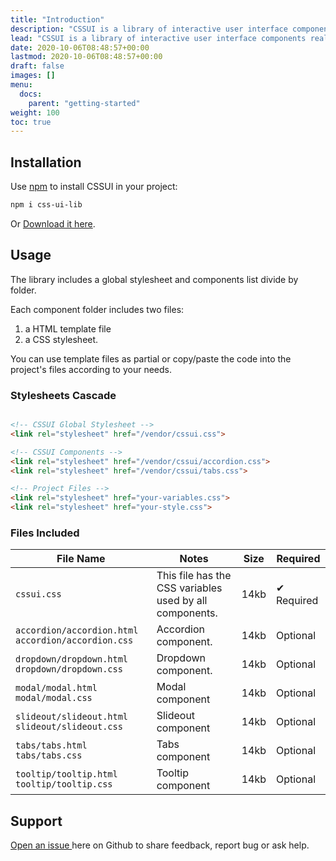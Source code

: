 ```yaml
---
title: "Introduction"
description: "CSSUI is a library of interactive user interface components realized in pure HTML and CSS"
lead: "CSSUI is a library of interactive user interface components realized in pure HTML and CSS"
date: 2020-10-06T08:48:57+00:00
lastmod: 2020-10-06T08:48:57+00:00
draft: false
images: []
menu:
  docs:
    parent: "getting-started"
weight: 100
toc: true
---
```


## Installation

Use [npm](https://www.npmjs.com/package/css-ui-test) to install CSSUI in your project:

```bash
npm i css-ui-lib
```

Or <a href="">Download it here</a>.

## Usage

The library includes a global stylesheet and components list divide by folder.

Each component folder includes two files:

1. a HTML template file
2. a CSS stylesheet.

You can use template files as partial or copy/paste the code into the project's files according to your needs.

### Stylesheets Cascade

```html

<!-- CSSUI Global Stylesheet -->
<link rel="stylesheet" href="/vendor/cssui.css">

<!-- CSSUI Components -->
<link rel="stylesheet" href="/vendor/cssui/accordion.css">
<link rel="stylesheet" href="/vendor/cssui/tabs.css">

<!-- Project Files -->
<link rel="stylesheet" href="your-variables.css">
<link rel="stylesheet" href="your-style.css">
```
### Files Included
<table> 
	<thead> 
		<tr> 
			<th>File Name</th> 
			<th>Notes</th> 
			<th class="text-center no-wrap">Size</th>
			<th class="text-center no-wrap">Required</th> 
		</tr> 
	</thead> 
	<tbody> 
    <tr> 
    	<td class="fs-6"><code><span>cssui.css</span></code></td> 
    	<td class="fs-6">
    		This file has the CSS variables used by all components.
    	</td>
    	<td class="text-center fs-6">14kb</td> 
    	<td class="text-center fs-6 text-success no-wrap">✔ Required</td>
    </tr>
    <tr> 
    	<td class="fs-6">
        <code><span>accordion/accordion.html</span></code>
        <code><span>accordion/accordion.css</span></code>
      </td> 
    	<td class="fs-6">
    		Accordion component.
    	</td>
    	<td class="text-center fs-6">14kb</td> 
    	<td class="text-center fs-6 no-wrap">Optional</td>
    </tr>
        <tr> 
    	<td>
        <code><span>dropdown/dropdown.html</span></code>
        <code><span>dropdown/dropdown.css</span></code>
      </td> 
    	<td class="fs-6">
    		Dropdown component.
    	</td>
    	<td class="text-center fs-6">14kb</td> 
    	<td class="text-center fs-6 no-wrap">Optional</td>
    </tr>
    <tr> 
    	<td class="fs-6">
        <code><span>modal/modal.html</span></code>
        <code><span>modal/modal.css</span></code>
      </td> 
    	<td class="fs-6">
    		Modal component
    	</td>
    	<td class="text-center fs-6">14kb</td> 
    	<td class="text-center fs-6 no-wrap">Optional</td>
    </tr>
    <tr> 
    	<td class="fs-6">
        <code><span>slideout/slideout.html</span></code>
        <code><span>slideout/slideout.css</span></code>
      </td> 
    	<td class="fs-6">
    		Slideout component
    	</td>
    	<td class="text-center fs-6">14kb</td> 
    	<td class="text-center fs-6 no-wrap">Optional</td>
    </tr>
    <tr> 
    	<td class="fs-6">
        <code><span>tabs/tabs.html</span></code>
        <code><span>tabs/tabs.css</span></code>
      </td> 
    	<td class="fs-6">
    		Tabs component
    	</td>
    	<td class="text-center fs-6">14kb</td> 
    	<td class="text-center fs-6 no-wrap">Optional</td>
    </tr>
    <tr> 
    	<td class="fs-6">
        <code><span>tooltip/tooltip.html</span></code>
        <code><span>tooltip/tooltip.css</span></code>
      </td> 
    	<td class="fs-6">
    		Tooltip component
    	</td>
    	<td class="text-center fs-6">14kb</td> 
    	<td class="text-center fs-6 text-success no-wrap">Optional</td>
    </tr>
  </tbody> 
</table>

## Support

[Open an issue ](https://github.com/zetareticoli/cssui/issues) here on Github to share feedback, report bug or ask help.
